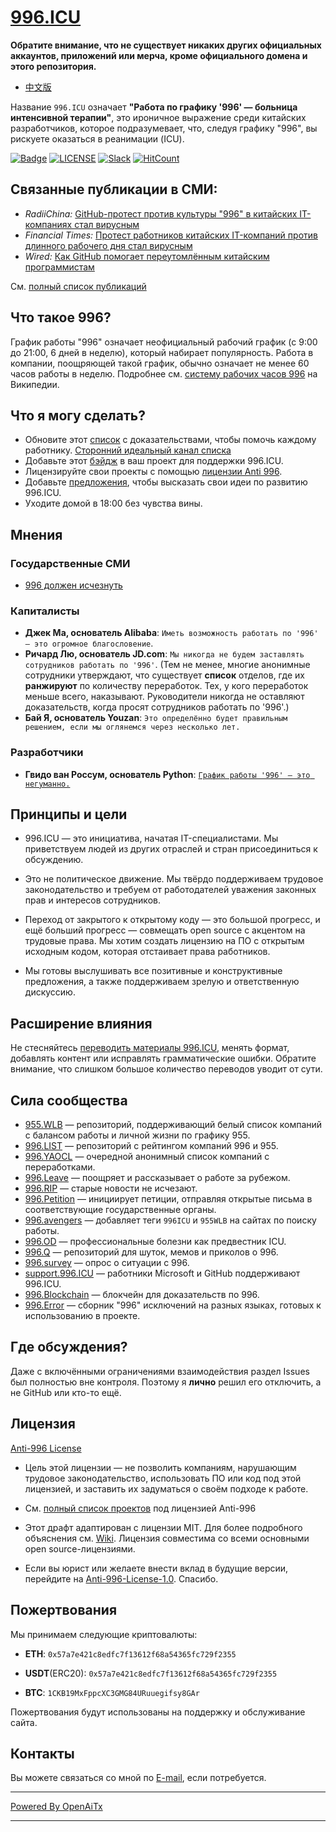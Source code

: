 [996.ICU](https://996.icu/#/en_US)
=======
**Обратите внимание, что не существует никаких других официальных аккаунтов, приложений или мерча, кроме официального домена и этого репозитория.**

* [中文版](./README_CN.md)

Название `996.ICU` означает **"Работа по графику '996' — больница интенсивной терапии"**, это ироничное выражение среди китайских разработчиков, которое подразумевает, что, следуя графику "996", вы рискуете оказаться в реанимации (ICU).

[![Badge](https://img.shields.io/badge/link-996.icu-%23FF4D5B.svg?style=flat-square)](https://996.icu/#/en_US)
[![LICENSE](https://img.shields.io/badge/license-Anti%20996-blue.svg?style=flat-square)](https://github.com/996icu/996.ICU/blob/master/LICENSE)
[![Slack](https://img.shields.io/badge/slack-996icu-green.svg?style=flat-square)](https://join.slack.com/t/996icu/shared_invite/enQtNjI0MjEzMTUxNDI0LTkyMGViNmJiZjYwOWVlNzQ3NmQ4NTQyMDRiZTNmOWFkMzYxZWNmZGI0NDA4MWIwOGVhOThhMzc3NGQyMDBhZDc)
[![HitCount](http://hits.dwyl.com/996icu/996ICU.svg)](http://hits.dwyl.com/996icu/996ICU)


Связанные публикации в СМИ:
---
* *RadiiChina:* [GitHub-протест против культуры "996" в китайских IT-компаниях стал вирусным](https://radiichina.com/github-protest-chinese-tech-996/)
* *Financial Times:*  [Протест работников китайских IT-компаний против длинного рабочего дня стал вирусным](https://www.ft.com/content/72754638-55d1-11e9-91f9-b6515a54c5b1)
* *Wired:* [Как GitHub помогает переутомлённым китайским программистам](https://www.wired.com/story/how-github-helping-overworked-chinese-programmers/)

См. [полный список публикаций](externals/news_EN.md)



Что такое 996?
---

График работы "996" означает неофициальный рабочий график (с 9:00 до 21:00, 6 дней в неделю), который набирает популярность. Работа в компании, поощряющей такой график, обычно означает не менее 60 часов работы в неделю.
Подробнее см. [систему рабочих часов 996](https://en.wikipedia.org/wiki/996_working_hour_system) на Википедии.


Что я могу сделать?
---

- Обновите этот [список](blacklist/README.md) с доказательствами, чтобы помочь каждому работнику.  [Сторонний идеальный канал списка](https://www.996action.com/index.php/889799)
- Добавьте этот [бэйдж](externals/instruction.md) в ваш проект для поддержки 996.ICU.  
- Лицензируйте свои проекты с помощью [лицензии Anti 996](LICENSE).  
- Добавьте [предложения](proposal/README.md), чтобы высказать свои идеи по развитию 996.ICU.
- Уходите домой в 18:00 без чувства вины.


Мнения
---

### Государственные СМИ
- [996 должен исчезнуть](http://www.xinhuanet.com/politics/2019-04/15/c_1124370790.htm)


### Капиталисты
- **Джек Ма, основатель Alibaba**: `Иметь возможность работать по '996' — это огромное благословение`.
- **Ричард Лю, основатель JD.com**: `Мы никогда не будем заставлять сотрудников работать по '996'`.
(Тем не менее, многие анонимные сотрудники утверждают, что существует **список** отделов, где их **ранжируют** по количеству переработок. Тех, у кого переработок меньше всего, наказывают. Руководители никогда не оставляют доказательств, когда просят сотрудников работать по '996'.)
- **Бай Я, основатель Youzan**: `Это определённо будет правильным решением, если мы оглянемся через несколько лет.`

### Разработчики
- **Гвидо ван Россум, основатель Python**: [`График работы '996' — это негуманно.`](https://twitter.com/gvanrossum/status/1111628076801236993)


Принципы и цели
---

* 996.ICU — это инициатива, начатая IT-специалистами. Мы приветствуем людей из других отраслей и стран присоединиться к обсуждению.

* Это не политическое движение. Мы твёрдо поддерживаем трудовое законодательство и требуем от работодателей уважения законных прав и интересов сотрудников.

* Переход от закрытого к открытому коду — это большой прогресс, и ещё больший прогресс — совмещать open source с акцентом на трудовые права. Мы хотим создать лицензию на ПО с открытым исходным кодом, которая отстаивает права работников.

* Мы готовы выслушивать все позитивные и конструктивные предложения, а также поддерживаем зрелую и ответственную дискуссию.


Расширение влияния
---

Не стесняйтесь [переводить материалы 996.ICU](i18n/README.md), менять формат, добавлять контент или исправлять грамматические ошибки. Обратите внимание, что слишком большое количество переводов уводит от сути.

Сила сообщества
---

 - [955.WLB](https://github.com/formulahendry/955.WLB) — репозиторий, поддерживающий белый список компаний с балансом работы и личной жизни по графику 955.
 - [996.LIST](https://github.com/fengT-T/996_list) — репозиторий с рейтингом компаний 996 и 955.
 - [996.YAOCL](https://github.com/boycott996/yaocl) — очередной анонимный список компаний с переработками.
 - [996.Leave](https://github.com/623637646/996.Leave) — поощряет и рассказывает о работе за рубежом.
 - [996.RIP](https://web.archive.org/web/20190422174052/https://996.rip/) — старые новости не исчезают.
 - [996.Petition](https://github.com/xokctah/996.petition) — инициирует петиции, отправляя открытые письма в соответствующие государственные органы.
 - [996.avengers](https://github.com/996-icu-avengers/Natasha) — добавляет теги `996ICU` и `955WLB` на сайтах по поиску работы.
 - [996.OD](https://github.com/zheolong/996.OD.git) — профессиональные болезни как предвестник ICU.
 - [996.Q](https://github.com/alexddhuang/996.Q) — репозиторий для шуток, мемов и приколов о 996.
 - [996.survey](https://github.com/0594mazhiyuan/996.survey) — опрос о ситуации с 996.
 - [support.996.ICU](https://github.com/msworkers/support.996.ICU) — работники Microsoft и GitHub поддерживают 996.ICU.
 - [996.Blockchain](https://github.com/996BC/996.Blockchain) — блокчейн для доказательств по 996.
 - [996.Error](https://github.com/MagicLu550/996Error) — сборник "996" исключений на разных языках, готовых к использованию в проекте.

Где обсуждения?
---

Даже с включёнными ограничениями взаимодействия раздел Issues был полностью вне контроля.
Поэтому я **лично** решил его отключить, а не GitHub или кто-то ещё.


Лицензия
---

[Anti-996 License](LICENSE)

 - Цель этой лицензии — не позволить компаниям, нарушающим трудовое законодательство, использовать ПО или код под этой лицензией, и заставить их задуматься о своём подходе к работе.
 - См. [полный список проектов](awesomelist/README.md) под лицензией Anti-996

 - Этот драфт адаптирован с лицензии MIT. Для более подробного объяснения см. [Wiki](https://github.com/kattgu7/996-License-Draft/wiki). Лицензия совместима со всеми основными open source-лицензиями.  
 - Если вы юрист или желаете внести вклад в будущие версии, перейдите на [Anti-996-License-1.0](https://github.com/kattgu7/996-License-Draft). Спасибо.

Пожертвования
---
Мы принимаем следующие криптовалюты:

- **ETH**: `0x57a7e421c8edfc7f13612f68a54365fc729f2355`

- **USDT**(ERC20): `0x57a7e421c8edfc7f13612f68a54365fc729f2355`

- **BTC**: `1CKB19MxFppcXC3GMG84URuuegifsy8GAr`

Пожертвования будут использованы на поддержку и обслуживание сайта.

Контакты
---

Вы можете связаться со мной по [E-mail](mailto:996icu.repo@gmail.com), если потребуется.

---

[Powered By OpenAiTx](https://github.com/OpenAiTx/OpenAiTx)

---